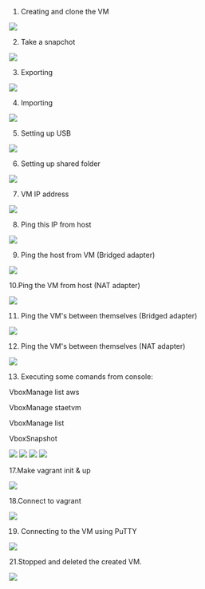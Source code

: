 1. Creating and clone the VM

<img src="images/1.jpg">

2. Take a snapchot

<img src="images/2.jpg">

3. Exporting

<img src="images/3.jpg">

4. Importing

<img src="images/4.jpg">

5. Setting up USB

<img src="images/5.jpg">

6. Setting up shared folder

<img src="images/6.jpg">

7. VM IP address

<img src="images/7.jpg">

8. Ping this IP from host

<img src="images/8.jpg">

9. Ping the host from VM (Bridged adapter)

<img src="images/9.png">

10.Ping the VM from host (NAT adapter)

<img src="images/10.png">

11. Ping the VM's between themselves (Bridged adapter)

<img src="images/11.jpg">

12. Ping the VM's between themselves (NAT adapter)

<img src="images/12.jpg">

13. Executing some comands from console:

VboxManage list aws

VboxManage staetvm

VboxManage list

VboxSnapshot

<img src="images/13.jpg">

<img src="images/14.jpg">

<img src="images/15.jpg">

<img src="images/16.jpg">

17.Make vagrant init & up

<img src="images/17.jpg">

18.Connect to vagrant

<img src="images/18.jpg">

19. Connecting to the VM using PuTTY

<img src="images/19.jpg">

21.Stopped and deleted the created VM.

<img src="images/21.jpg">
